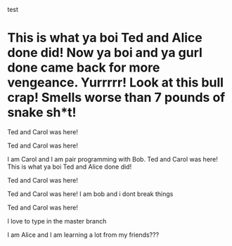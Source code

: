 test

This is what ya boi Ted and Alice done did!
Now ya boi and ya gurl done came back for more vengeance. Yurrrrr!
Look at this bull crap! Smells worse than 7 pounds of snake sh*t!
=======
Ted and Carol was here!

Ted and Carol was here!


I am Carol and I am pair programming with Bob.
Ted and Carol was here!
This is what ya boi Ted and Alice done did!

Ted and Carol was here!


Ted and Carol was here!
I am bob and i dont break things

Ted and Carol was here!

I love to type in the master branch

I am Alice and I am learning a lot from my friends??? 

